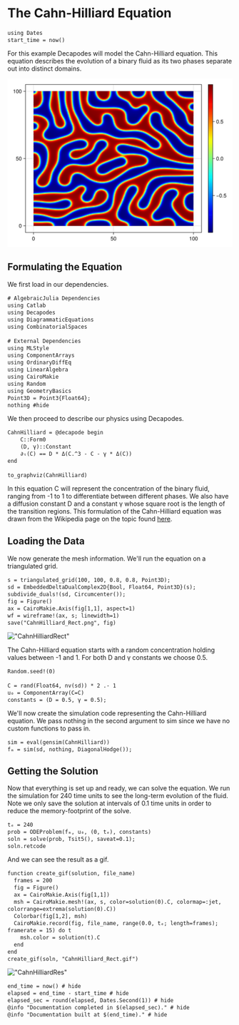 # The Cahn-Hilliard Equation

```@setup DEC
using Dates
start_time = now()
```

For this example Decapodes will model the Cahn-Hilliard equation. This equation describes the evolution of a binary fluid as its two phases separate out into distinct domains.

!["Cahn Hilliard sample"](CahnHilliard_Final.jpg)

## Formulating the Equation

We first load in our dependencies.

```@example DEC
# AlgebraicJulia Dependencies
using Catlab
using Decapodes
using DiagrammaticEquations
using CombinatorialSpaces

# External Dependencies
using MLStyle
using ComponentArrays
using OrdinaryDiffEq
using LinearAlgebra
using CairoMakie
using Random
using GeometryBasics
Point3D = Point3{Float64};
nothing #hide
```

We then proceed to describe our physics using Decapodes.

```@example DEC
CahnHilliard = @decapode begin
    C::Form0
    (D, γ)::Constant
    ∂ₜ(C) == D * Δ(C.^3 - C - γ * Δ(C))
end

to_graphviz(CahnHilliard)
```

In this equation C will represent the concentration of the binary fluid, ranging from -1 to 1 to differentiate between different phases. We also have a diffusion constant D and a constant γ whose square root is the length of the transition regions. This formulation of the Cahn-Hilliard equation was drawn from the Wikipedia page on the topic found [here](https://en.wikipedia.org/wiki/Cahn%E2%80%93Hilliard_equation).

## Loading the Data

We now generate the mesh information. We'll run the equation on a triangulated grid.

```@example DEC
s = triangulated_grid(100, 100, 0.8, 0.8, Point3D);
sd = EmbeddedDeltaDualComplex2D{Bool, Float64, Point3D}(s);
subdivide_duals!(sd, Circumcenter());
fig = Figure()
ax = CairoMakie.Axis(fig[1,1], aspect=1)
wf = wireframe!(ax, s; linewidth=1)
save("CahnHilliard_Rect.png", fig)
```

!["CahnHilliardRect"](CahnHilliard_Rect.png)

The Cahn-Hilliard equation starts with a random concentration holding values between -1 and 1. For both D and γ constants we choose 0.5.

```@example DEC
Random.seed!(0)

C = rand(Float64, nv(sd)) * 2 .- 1
u₀ = ComponentArray(C=C)
constants = (D = 0.5, γ = 0.5);
```

We'll now create the simulation code representing the Cahn-Hilliard equation. We pass nothing in the second argument to sim since we have no custom functions to pass in.

```@example DEC
sim = eval(gensim(CahnHilliard))
fₘ = sim(sd, nothing, DiagonalHodge());
```

## Getting the Solution

Now that everything is set up and ready, we can solve the equation. We run the simulation for 240 time units to see the long-term evolution of the fluid. Note we only save the solution at intervals of 0.1 time units in order to reduce the memory-footprint of the solve.

```@example DEC
tₑ = 240
prob = ODEProblem(fₘ, u₀, (0, tₑ), constants)
soln = solve(prob, Tsit5(), saveat=0.1);
soln.retcode
```

And we can see the result as a gif.

```@example DEC
function create_gif(solution, file_name)
  frames = 200
  fig = Figure()
  ax = CairoMakie.Axis(fig[1,1])
  msh = CairoMakie.mesh!(ax, s, color=solution(0).C, colormap=:jet, colorrange=extrema(solution(0).C))
  Colorbar(fig[1,2], msh)
  CairoMakie.record(fig, file_name, range(0.0, tₑ; length=frames); framerate = 15) do t
    msh.color = solution(t).C
  end
end
create_gif(soln, "CahnHilliard_Rect.gif")
```

!["CahnHilliardRes"](CahnHilliard_Rect.gif)

```@example DEC
end_time = now() # hide
elapsed = end_time - start_time # hide
elapsed_sec = round(elapsed, Dates.Second(1)) # hide
@info "Documentation completed in $(elapsed_sec)." # hide
@info "Documentation built at $(end_time)." # hide
```

